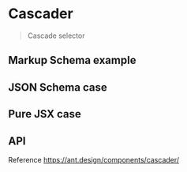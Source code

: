 # Cascader

> Cascade selector

## Markup Schema example

<code src="../demos/cascader/Markup.tsx"></code>

## JSON Schema case

<code src="../demos/cascader/Schema.tsx"></code>

## Pure JSX case

<code src="../demos/cascader/PureJsx.tsx"></code>

## API

Reference <https://ant.design/components/cascader/>
